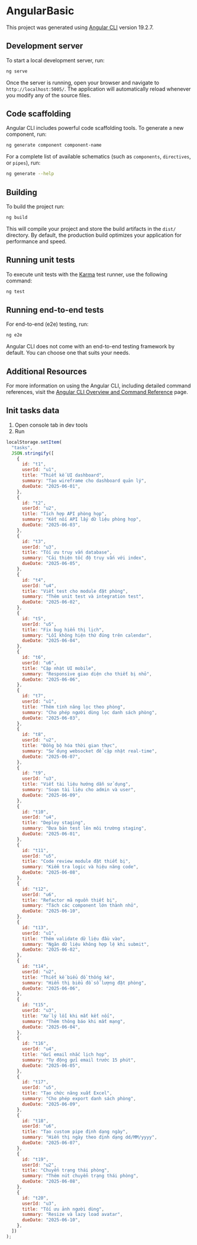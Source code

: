 # AngularBasic

This project was generated using [Angular CLI](https://github.com/angular/angular-cli) version 19.2.7.

## Development server

To start a local development server, run:

```bash
ng serve
```

Once the server is running, open your browser and navigate to `http://localhost:5005/`. The application will automatically reload whenever you modify any of the source files.

## Code scaffolding

Angular CLI includes powerful code scaffolding tools. To generate a new component, run:

```bash
ng generate component component-name
```

For a complete list of available schematics (such as `components`, `directives`, or `pipes`), run:

```bash
ng generate --help
```

## Building

To build the project run:

```bash
ng build
```

This will compile your project and store the build artifacts in the `dist/` directory. By default, the production build optimizes your application for performance and speed.

## Running unit tests

To execute unit tests with the [Karma](https://karma-runner.github.io) test runner, use the following command:

```bash
ng test
```

## Running end-to-end tests

For end-to-end (e2e) testing, run:

```bash
ng e2e
```

Angular CLI does not come with an end-to-end testing framework by default. You can choose one that suits your needs.

## Additional Resources

For more information on using the Angular CLI, including detailed command references, visit the [Angular CLI Overview and Command Reference](https://angular.dev/tools/cli) page.

<!-- ng g c new-task --skip-tests --inline-style -->

## Init tasks data

1. Open console tab in dev tools
2. Run

```js
localStorage.setItem(
  "tasks",
  JSON.stringify([
    {
      id: "t1",
      userId: "u1",
      title: "Thiết kế UI dashboard",
      summary: "Tạo wireframe cho dashboard quản lý",
      dueDate: "2025-06-01",
    },
    {
      id: "t2",
      userId: "u2",
      title: "Tích hợp API phòng họp",
      summary: "Kết nối API lấy dữ liệu phòng họp",
      dueDate: "2025-06-03",
    },
    {
      id: "t3",
      userId: "u3",
      title: "Tối ưu truy vấn database",
      summary: "Cải thiện tốc độ truy vấn với index",
      dueDate: "2025-06-05",
    },
    {
      id: "t4",
      userId: "u4",
      title: "Viết test cho module đặt phòng",
      summary: "Thêm unit test và integration test",
      dueDate: "2025-06-02",
    },
    {
      id: "t5",
      userId: "u5",
      title: "Fix bug hiển thị lịch",
      summary: "Lỗi không hiện thứ đúng trên calendar",
      dueDate: "2025-06-04",
    },
    {
      id: "t6",
      userId: "u6",
      title: "Cập nhật UI mobile",
      summary: "Responsive giao diện cho thiết bị nhỏ",
      dueDate: "2025-06-06",
    },
    {
      id: "t7",
      userId: "u1",
      title: "Thêm tính năng lọc theo phòng",
      summary: "Cho phép người dùng lọc danh sách phòng",
      dueDate: "2025-06-03",
    },
    {
      id: "t8",
      userId: "u2",
      title: "Đồng bộ hóa thời gian thực",
      summary: "Sử dụng websocket để cập nhật real-time",
      dueDate: "2025-06-07",
    },
    {
      id: "t9",
      userId: "u3",
      title: "Viết tài liệu hướng dẫn sử dụng",
      summary: "Soạn tài liệu cho admin và user",
      dueDate: "2025-06-09",
    },
    {
      id: "t10",
      userId: "u4",
      title: "Deploy staging",
      summary: "Đưa bản test lên môi trường staging",
      dueDate: "2025-06-01",
    },
    {
      id: "t11",
      userId: "u5",
      title: "Code review module đặt thiết bị",
      summary: "Kiểm tra logic và hiệu năng code",
      dueDate: "2025-06-08",
    },
    {
      id: "t12",
      userId: "u6",
      title: "Refactor mã nguồn thiết bị",
      summary: "Tách các component lớn thành nhỏ",
      dueDate: "2025-06-10",
    },
    {
      id: "t13",
      userId: "u1",
      title: "Thêm validate dữ liệu đầu vào",
      summary: "Ngăn dữ liệu không hợp lệ khi submit",
      dueDate: "2025-06-02",
    },
    {
      id: "t14",
      userId: "u2",
      title: "Thiết kế biểu đồ thống kê",
      summary: "Hiển thị biểu đồ số lượng đặt phòng",
      dueDate: "2025-06-06",
    },
    {
      id: "t15",
      userId: "u3",
      title: "Xử lý lỗi khi mất kết nối",
      summary: "Thêm thông báo khi mất mạng",
      dueDate: "2025-06-04",
    },
    {
      id: "t16",
      userId: "u4",
      title: "Gửi email nhắc lịch họp",
      summary: "Tự động gửi email trước 15 phút",
      dueDate: "2025-06-05",
    },
    {
      id: "t17",
      userId: "u5",
      title: "Tạo chức năng xuất Excel",
      summary: "Cho phép export danh sách phòng",
      dueDate: "2025-06-09",
    },
    {
      id: "t18",
      userId: "u6",
      title: "Tạo custom pipe định dạng ngày",
      summary: "Hiển thị ngày theo định dạng dd/MM/yyyy",
      dueDate: "2025-06-07",
    },
    {
      id: "t19",
      userId: "u2",
      title: "Chuyển trạng thái phòng",
      summary: "Thêm nút chuyển trạng thái phòng",
      dueDate: "2025-06-08",
    },
    {
      id: "t20",
      userId: "u3",
      title: "Tối ưu ảnh người dùng",
      summary: "Resize và lazy load avatar",
      dueDate: "2025-06-10",
    },
  ])
);
```

